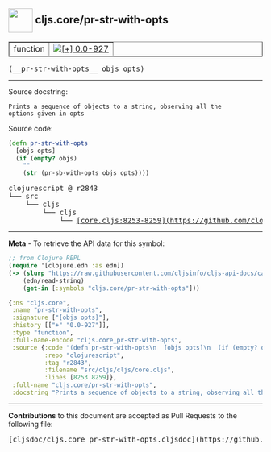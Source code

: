 ## <img width="48px" valign="middle" src="http://i.imgur.com/Hi20huC.png"> cljs.core/pr-str-with-opts

 <table border="1">
<tr>

<td>function</td>
<td><a href="https://github.com/cljsinfo/cljs-api-docs/tree/0.0-927"><img valign="middle" alt="[+] 0.0-927" src="https://img.shields.io/badge/+-0.0--927-lightgrey.svg"></a> </td>
</tr>
</table>

 <samp>
(__pr-str-with-opts__ objs opts)<br>
</samp>

---




Source docstring:

```
Prints a sequence of objects to a string, observing all the
options given in opts
```

Source code:

```clj
(defn pr-str-with-opts
  [objs opts]
  (if (empty? objs)
    ""
    (str (pr-sb-with-opts objs opts))))
```

 <pre>
clojurescript @ r2843
└── src
    └── cljs
        └── cljs
            └── <ins>[core.cljs:8253-8259](https://github.com/clojure/clojurescript/blob/r2843/src/cljs/cljs/core.cljs#L8253-L8259)</ins>
</pre>


---

__Meta__ - To retrieve the API data for this symbol:

```clj
;; from Clojure REPL
(require '[clojure.edn :as edn])
(-> (slurp "https://raw.githubusercontent.com/cljsinfo/cljs-api-docs/catalog/cljs-api.edn")
    (edn/read-string)
    (get-in [:symbols "cljs.core/pr-str-with-opts"]))
```

```clj
{:ns "cljs.core",
 :name "pr-str-with-opts",
 :signature ["[objs opts]"],
 :history [["+" "0.0-927"]],
 :type "function",
 :full-name-encode "cljs.core_pr-str-with-opts",
 :source {:code "(defn pr-str-with-opts\n  [objs opts]\n  (if (empty? objs)\n    \"\"\n    (str (pr-sb-with-opts objs opts))))",
          :repo "clojurescript",
          :tag "r2843",
          :filename "src/cljs/cljs/core.cljs",
          :lines [8253 8259]},
 :full-name "cljs.core/pr-str-with-opts",
 :docstring "Prints a sequence of objects to a string, observing all the\noptions given in opts"}

```

---

__Contributions__ to this document are accepted as Pull Requests to the following file:

 <pre>
[cljsdoc/cljs.core_pr-str-with-opts.cljsdoc](https://github.com/cljsinfo/cljs-api-docs/blob/master/cljsdoc/cljs.core_pr-str-with-opts.cljsdoc)
</pre>

